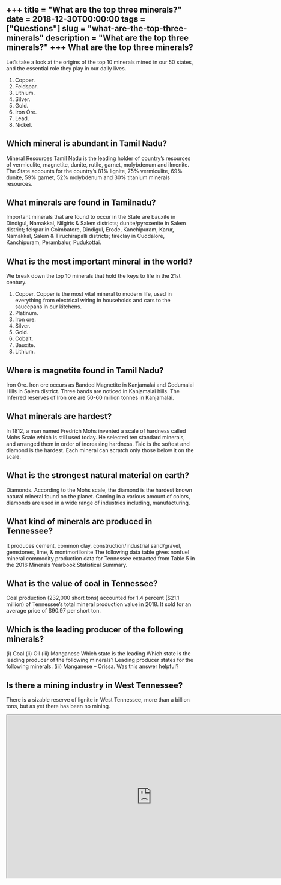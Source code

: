 +++
title = "What are the top three minerals?"
date = 2018-12-30T00:00:00
tags = ["Questions"]
slug = "what-are-the-top-three-minerals"
description = "What are the top three minerals?"
+++
What are the top three minerals?
--------------------------------

Let’s take a look at the origins of the top 10 minerals mined in our 50 states, and the essential role they play in our daily lives.

1. Copper.
2. Feldspar.
3. Lithium.
4. Silver.
5. Gold.
6. Iron Ore.
7. Lead.
8. Nickel.

Which mineral is abundant in Tamil Nadu?
----------------------------------------

Mineral Resources Tamil Nadu is the leading holder of country’s resources of vermiculite, magnetite, dunite, rutile, garnet, molybdenum and ilmenite. The State accounts for the country’s 81% lignite, 75% vermiculite, 69% dunite, 59% garnet, 52% molybdenum and 30% titanium minerals resources.

What minerals are found in Tamilnadu?
-------------------------------------

Important minerals that are found to occur in the State are bauxite in Dindigul, Namakkal, Nilgiris &amp; Salem districts; dunite/pyroxenite in Salem district; felspar in Coimbatore, Dindigul, Erode, Kanchipuram, Karur, Namakkal, Salem &amp; Tiruchirapalli districts; fireclay in Cuddalore, Kanchipuram, Perambalur, Pudukottai.

What is the most important mineral in the world?
------------------------------------------------

We break down the top 10 minerals that hold the keys to life in the 21st century.

1. Copper. Copper is the most vital mineral to modern life, used in everything from electrical wiring in households and cars to the saucepans in our kitchens.
2. Platinum.
3. Iron ore.
4. Silver.
5. Gold.
6. Cobalt.
7. Bauxite.
8. Lithium.

Where is magnetite found in Tamil Nadu?
---------------------------------------

Iron Ore. Iron ore occurs as Banded Magnetite in Kanjamalai and Godumalai Hills in Salem district. Three bands are noticed in Kanjamalai hills. The Inferred reserves of Iron ore are 50-60 million tonnes in Kanjamalai.

What minerals are hardest?
--------------------------

In 1812, a man named Fredrich Mohs invented a scale of hardness called Mohs Scale which is still used today. He selected ten standard minerals, and arranged them in order of increasing hardness. Talc is the softest and diamond is the hardest. Each mineral can scratch only those below it on the scale.

What is the strongest natural material on earth?
------------------------------------------------

Diamonds. According to the Mohs scale, the diamond is the hardest known natural mineral found on the planet. Coming in a various amount of colors, diamonds are used in a wide range of industries including, manufacturing.

What kind of minerals are produced in Tennessee?
------------------------------------------------

It produces cement, common clay, construction/industrial sand/gravel, gemstones, lime, &amp; montmorillonite The following data table gives nonfuel mineral commodity production data for Tennessee extracted from Table 5 in the 2016 Minerals Yearbook Statistical Summary.

What is the value of coal in Tennessee?
---------------------------------------

Coal production (232,000 short tons) accounted for 1.4 percent ($21.1 million) of Tennessee’s total mineral production value in 2018. It sold for an average price of $90.97 per short ton.

Which is the leading producer of the following minerals?
--------------------------------------------------------

(i) Coal (ii) Oil (iii) Manganese Which state is the leading Which state is the leading producer of the following minerals? Leading producer states for the following minerals. (iii) Manganese – Orissa. Was this answer helpful?

Is there a mining industry in West Tennessee?
---------------------------------------------

There is a sizable reserve of lignite in West Tennessee, more than a billion tons, but as yet there has been no mining.

<iframe allow="accelerometer; autoplay; clipboard-write; encrypted-media; gyroscope; picture-in-picture" allowfullscreen="" class="__youtube_prefs__  epyt-is-override  no-lazyload" data-no-lazy="1" data-origheight="433" data-origwidth="770" data-skipgform_ajax_framebjll="" height="433" id="_ytid_28489" loading="lazy" src="https://www.youtube.com/embed/9eY_QhR1KjY?enablejsapi=1&autoplay=0&cc_load_policy=0&cc_lang_pref=&iv_load_policy=1&loop=0&modestbranding=0&rel=1&fs=1&playsinline=0&autohide=2&theme=dark&color=red&controls=1&" title="YouTube player" width="770"></iframe>